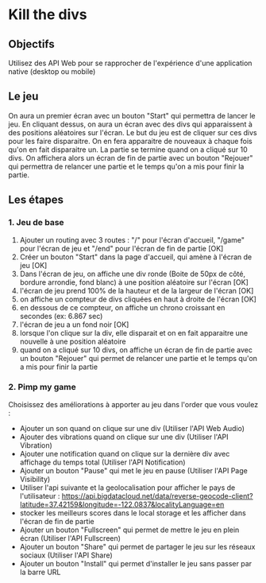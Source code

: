 # Kill the divs

## Objectifs

Utilisez des API Web pour se rapprocher de l'expérience d'une application native (desktop ou mobile)

## Le jeu

On aura un premier écran avec un bouton "Start" qui permettra de lancer le jeu.
En cliquant dessus, on aura un écran avec des divs qui apparaissent à des positions aléatoires sur l'écran.
Le but du jeu est de cliquer sur ces divs pour les faire disparaitre.
On en fera apparaitre de nouveaux à chaque fois qu'on en fait disparaitre un.
La partie se termine quand on a cliqué sur 10 divs.
On affichera alors un écran de fin de partie avec un bouton "Rejouer" qui permettra de relancer une partie et le temps qu'on a mis pour finir la partie.

## Les étapes

### 1. Jeu de base

1. Ajouter un routing avec 3 routes : "/" pour l'écran d'accueil, "/game" pour l'écran de jeu et "/end" pour l'écran de fin de partie [OK]
2. Créer un bouton "Start" dans la page d'accueil, qui amène à l'écran de jeu [OK]
3. Dans l'écran de jeu, on affiche une div ronde (Boite de 50px de côté, bordure arrondie, fond blanc) à une position aléatoire sur l'écran [OK]
4. l'écran de jeu prend 100% de la hauteur et de la largeur de l'écran [OK]
5. on affiche un compteur de divs cliquées en haut à droite de l'écran [OK]
6. en dessous de ce compteur, on affiche un chrono croissant en secondes (ex: 6.867 sec)
7. l'écran de jeu a un fond noir [OK]
8. lorsque l'on clique sur la div, elle disparait et on en fait apparaitre une nouvelle à une position aléatoire
9. quand on a cliqué sur 10 divs, on affiche un écran de fin de partie avec un bouton "Rejouer" qui permet de relancer une partie et le temps qu'on a mis pour finir la partie

### 2. Pimp my game

Choisissez des améliorations à apporter au jeu dans l'order que vous voulez :

- Ajouter un son quand on clique sur une div (Utiliser l'API Web Audio)
- Ajouter des vibrations quand on clique sur une div (Utiliser l'API Vibration)
- Ajouter une notification quand on clique sur la dernière div avec affichage du temps total (Utiliser l'API Notification)
- Ajouter un bouton "Pause" qui met le jeu en pause (Utiliser l'API Page Visibility)
- Utiliser l'api suivante et la geolocalisation pour afficher le pays de l'utilisateur :
https://api.bigdatacloud.net/data/reverse-geocode-client?latitude=37.42159&longitude=-122.0837&localityLanguage=en
- stocker les meilleurs scores dans le local storage et les afficher dans l'écran de fin de partie
- Ajouter un bouton "Fullscreen" qui permet de mettre le jeu en plein écran (Utiliser l'API Fullscreen)
- Ajouter un bouton "Share" qui permet de partager le jeu sur les réseaux sociaux (Utiliser l'API Share)
- Ajouter un bouton "Install" qui permet d'installer le jeu sans passer par la barre URL
